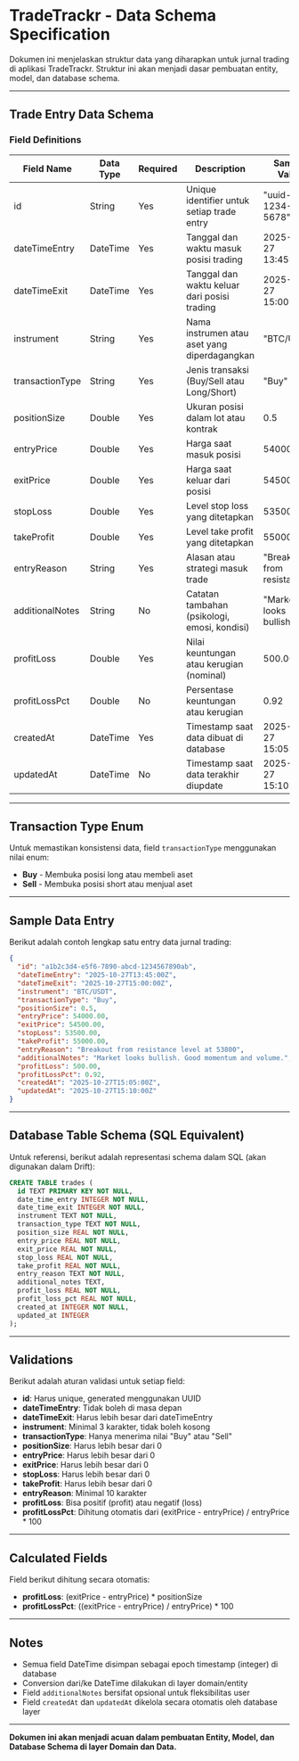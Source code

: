 # TradeTrackr - Data Schema Specification

Dokumen ini menjelaskan struktur data yang diharapkan untuk jurnal trading di aplikasi TradeTrackr. Struktur ini akan menjadi dasar pembuatan entity, model, dan database schema.

---

## Trade Entry Data Schema

### Field Definitions

| Field Name       | Data Type | Required | Description                                    | Sample Value              |
|------------------|-----------|----------|------------------------------------------------|---------------------------|
| id               | String    | Yes      | Unique identifier untuk setiap trade entry     | "uuid-1234-5678"          |
| dateTimeEntry    | DateTime  | Yes      | Tanggal dan waktu masuk posisi trading         | 2025-10-27 13:45:00       |
| dateTimeExit     | DateTime  | Yes      | Tanggal dan waktu keluar dari posisi trading   | 2025-10-27 15:00:00       |
| instrument       | String    | Yes      | Nama instrumen atau aset yang diperdagangkan   | "BTC/USDT"                |
| transactionType  | String    | Yes      | Jenis transaksi (Buy/Sell atau Long/Short)     | "Buy"                     |
| positionSize     | Double    | Yes      | Ukuran posisi dalam lot atau kontrak           | 0.5                       |
| entryPrice       | Double    | Yes      | Harga saat masuk posisi                        | 54000.00                  |
| exitPrice        | Double    | Yes      | Harga saat keluar dari posisi                  | 54500.00                  |
| stopLoss         | Double    | Yes      | Level stop loss yang ditetapkan                | 53500.00                  |
| takeProfit       | Double    | Yes      | Level take profit yang ditetapkan              | 55000.00                  |
| entryReason      | String    | Yes      | Alasan atau strategi masuk trade               | "Breakout from resistance" |
| additionalNotes  | String    | No       | Catatan tambahan (psikologi, emosi, kondisi)   | "Market looks bullish"    |
| profitLoss       | Double    | Yes      | Nilai keuntungan atau kerugian (nominal)       | 500.00                    |
| profitLossPct    | Double    | No       | Persentase keuntungan atau kerugian            | 0.92                      |
| createdAt        | DateTime  | Yes      | Timestamp saat data dibuat di database         | 2025-10-27 15:05:00       |
| updatedAt        | DateTime  | No       | Timestamp saat data terakhir diupdate          | 2025-10-27 15:10:00       |

---

## Transaction Type Enum

Untuk memastikan konsistensi data, field `transactionType` menggunakan nilai enum:

- **Buy** - Membuka posisi long atau membeli aset
- **Sell** - Membuka posisi short atau menjual aset

---

## Sample Data Entry

Berikut adalah contoh lengkap satu entry data jurnal trading:

```json
{
  "id": "a1b2c3d4-e5f6-7890-abcd-1234567890ab",
  "dateTimeEntry": "2025-10-27T13:45:00Z",
  "dateTimeExit": "2025-10-27T15:00:00Z",
  "instrument": "BTC/USDT",
  "transactionType": "Buy",
  "positionSize": 0.5,
  "entryPrice": 54000.00,
  "exitPrice": 54500.00,
  "stopLoss": 53500.00,
  "takeProfit": 55000.00,
  "entryReason": "Breakout from resistance level at 53800",
  "additionalNotes": "Market looks bullish. Good momentum and volume.",
  "profitLoss": 500.00,
  "profitLossPct": 0.92,
  "createdAt": "2025-10-27T15:05:00Z",
  "updatedAt": "2025-10-27T15:10:00Z"
}
```

---

## Database Table Schema (SQL Equivalent)

Untuk referensi, berikut adalah representasi schema dalam SQL (akan digunakan dalam Drift):

```sql
CREATE TABLE trades (
  id TEXT PRIMARY KEY NOT NULL,
  date_time_entry INTEGER NOT NULL,
  date_time_exit INTEGER NOT NULL,
  instrument TEXT NOT NULL,
  transaction_type TEXT NOT NULL,
  position_size REAL NOT NULL,
  entry_price REAL NOT NULL,
  exit_price REAL NOT NULL,
  stop_loss REAL NOT NULL,
  take_profit REAL NOT NULL,
  entry_reason TEXT NOT NULL,
  additional_notes TEXT,
  profit_loss REAL NOT NULL,
  profit_loss_pct REAL NOT NULL,
  created_at INTEGER NOT NULL,
  updated_at INTEGER
);
```

---

## Validations

Berikut adalah aturan validasi untuk setiap field:

- **id**: Harus unique, generated menggunakan UUID
- **dateTimeEntry**: Tidak boleh di masa depan
- **dateTimeExit**: Harus lebih besar dari dateTimeEntry
- **instrument**: Minimal 3 karakter, tidak boleh kosong
- **transactionType**: Hanya menerima nilai "Buy" atau "Sell"
- **positionSize**: Harus lebih besar dari 0
- **entryPrice**: Harus lebih besar dari 0
- **exitPrice**: Harus lebih besar dari 0
- **stopLoss**: Harus lebih besar dari 0
- **takeProfit**: Harus lebih besar dari 0
- **entryReason**: Minimal 10 karakter
- **profitLoss**: Bisa positif (profit) atau negatif (loss)
- **profitLossPct**: Dihitung otomatis dari (exitPrice - entryPrice) / entryPrice * 100

---

## Calculated Fields

Field berikut dihitung secara otomatis:

- **profitLoss**: (exitPrice - entryPrice) * positionSize
- **profitLossPct**: ((exitPrice - entryPrice) / entryPrice) * 100

---

## Notes

- Semua field DateTime disimpan sebagai epoch timestamp (integer) di database
- Conversion dari/ke DateTime dilakukan di layer domain/entity
- Field `additionalNotes` bersifat opsional untuk fleksibilitas user
- Field `createdAt` dan `updatedAt` dikelola secara otomatis oleh database layer

---

**Dokumen ini akan menjadi acuan dalam pembuatan Entity, Model, dan Database Schema di layer Domain dan Data.**